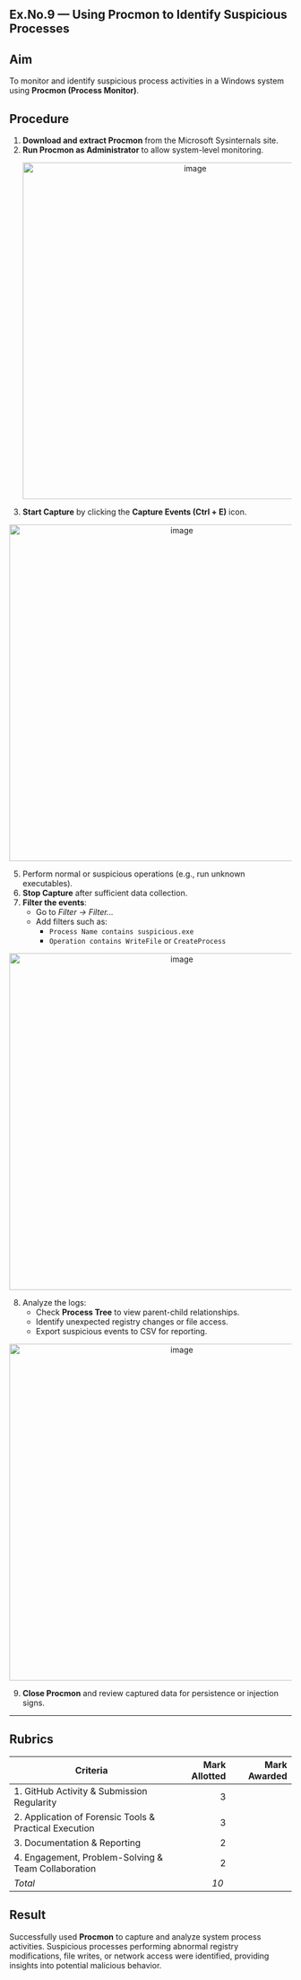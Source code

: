 ## Ex.No.9 — Using Procmon to Identify Suspicious Processes

## Aim
To monitor and identify suspicious process activities in a Windows system using **Procmon (Process Monitor)**.


## Procedure
1. **Download and extract Procmon** from the Microsoft Sysinternals site.
2. **Run Procmon as Administrator** to allow system-level monitoring.
   <p align="center">
       <img width="600"  alt="image" src="https://github.com/user-attachments/assets/c3f5f5f2-cdfa-4bd5-9653-9d6d0632d95e" />
   </p>
4. **Start Capture** by clicking the **Capture Events (Ctrl + E)** icon.
  <p align="center">
    <img width="600"  alt="image" src="https://github.com/user-attachments/assets/1a8a45ea-ba33-4727-9071-545076b9a2b7" />
  </p>

5. Perform normal or suspicious operations (e.g., run unknown executables).
6. **Stop Capture** after sufficient data collection.
7. **Filter the events**:
   - Go to *Filter → Filter...*
   - Add filters such as:
     - `Process Name contains suspicious.exe`
     - `Operation contains WriteFile` or `CreateProcess`

 <p align="center">
      <img width="600"  alt="image" src="https://github.com/user-attachments/assets/357d7583-bcc5-4380-a340-3cfd831074bc" />
 </p>
 
8. Analyze the logs:
   - Check **Process Tree** to view parent-child relationships.
   - Identify unexpected registry changes or file access.
   - Export suspicious events to CSV for reporting.
   
<p align="center">
    <img width="600" alt="image" src="https://github.com/user-attachments/assets/cc4cf7ee-889a-4195-a373-b6bcdb3e26bb" />

</p>

9. **Close Procmon** and review captured data for persistence or injection signs.

--- 

## Rubrics

| Criteria | Mark Allotted | Mark Awarded |
|---|---:|---:|
| 1. GitHub Activity & Submission Regularity | 3 | |
| 2. Application of Forensic Tools & Practical Execution | 3 | |
| 3. Documentation & Reporting | 2 | |
| 4. Engagement, Problem-Solving & Team Collaboration | 2 | |
| *Total* | *10* | |
## Result
Successfully used **Procmon** to capture and analyze system process activities. Suspicious processes performing abnormal registry modifications, file writes, or network access were identified, providing insights into potential malicious behavior.

